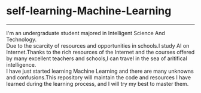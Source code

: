 # self-learning-Machine-Learning
---
I'm an undergraduate student majored in Intelligent Science And Technology.  
Due to the scarcity of resources and opportunities in schools.I study AI on Internet.Thanks to the rich resources of the Internet and the courses offered by many excellent teachers and schools,I can travel in the sea of aritifical intelligence.  
I have just started learning Machine Learning and there are many unknowns and confusions.This repository will maintain the code and resources I have learned during the learning process, and I will try my best to master them.